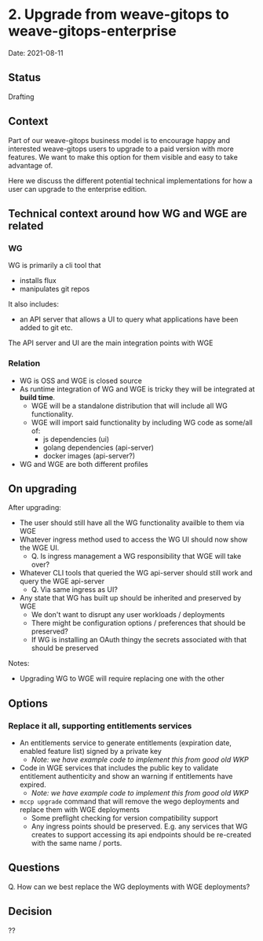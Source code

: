 # 2. Upgrade from weave-gitops to weave-gitops-enterprise

Date: 2021-08-11

## Status

Drafting

## Context

Part of our weave-gitops business model is to encourage happy and interested weave-gitops users to upgrade to a paid version with more features. We want to make this option for them visible and easy to take advantage of.

Here we discuss the different potential technical implementations for how a user can upgrade to the enterprise edition.

## Technical context around how WG and WGE are related

### WG

WG is primarily a cli tool that

- installs flux
- manipulates git repos

It also includes:

- an API server that allows a UI to query what applications have been added to git etc.

The API server and UI are the main integration points with WGE

### Relation

- WG is OSS and WGE is closed source
- As runtime integration of WG and WGE is tricky they will be integrated at **build time**.
  - WGE will be a standalone distribution that will include all WG functionality.
  - WGE will import said functionality by including WG code as some/all of:
    - js dependencies (ui)
    - golang dependencies (api-server)
    - docker images (api-server?)
- WG and WGE are both different profiles

## On upgrading

After upgrading:

- The user should still have all the WG functionality availble to them via WGE
- Whatever ingress method used to access the WG UI should now show the WGE UI.
  - Q. Is ingress management a WG responsibility that WGE will take over?
- Whatever CLI tools that queried the WG api-server should still work and query the WGE api-server
  - Q. Via same ingress as UI?
- Any state that WG has built up should be inherited and preserved by WGE
  - We don't want to disrupt any user workloads / deployments
  - There might be configuration options / preferences that should be preserved?
  - If WG is installing an OAuth thingy the secrets associated with that should be preserved

Notes:

- Upgrading WG to WGE will require replacing one with the other

## Options

### Replace it all, supporting entitlements services

- An entitlements service to generate entitlements (expiration date, enabled feature list) signed by a private key
  - _Note: we have example code to implement this from good old WKP_
- Code in WGE services that includes the public key to validate entitlement authenticity and show an warning if entitlements have expired.
  - _Note: we have example code to implement this from good old WKP_
- `mccp upgrade` command that will remove the wego deployments and replace them with WGE deployments
  - Some preflight checking for version compatibility support
  - Any ingress points should be preserved. E.g. any services that WG creates to support accessing its api endpoints should be re-created with the same name / ports.

## Questions

Q. How can we best replace the WG deployments with WGE deployments?

## Decision

??
